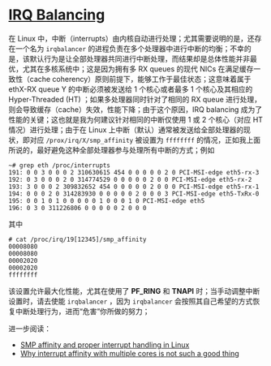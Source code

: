 # [IRQ Balancing](http://www.ntop.org/pf_ring/irq-balancing/)

在 Linux 中，中断（interrupts）由内核自动进行处理；尤其需要说明的是，还存在一个名为 `irqbalancer` 的进程负责在多个处理器中进行中断的均衡；不幸的是，该默认行为是让全部处理器共同进行中断处理，而结果却是总体性能并非最优，尤其在多核系统中；这是因为拥有多 RX queues 的现代 NICs 在满足缓存一致性（cache coherency）原则前提下，能够工作于最佳状态；这意味着属于 ethX-RX queue Y 的中断必须被发送给 1 个核心或者最多 1 个核心及其相应的 Hyper-Threaded (HT) ；如果多处理器同时针对了相同的 RX queue 进行处理，则会导致缓存（cache）失效，性能下降；由于这个原因，IRQ balancing 成为了性能的关键；这也就是我为何建议针对相同的中断仅使用 1 或 2 个核心（对应 HT 情况）进行处理；由于在 Linux 上中断（默认）通常被发送给全部处理器的现状，即对应 `/prox/irq/X/smp_affinity` 被设置为 `ffffffff` 的情况，正如我上面所说的，最好避免这种全部处理器参与处理所有中断的方式；例如

```shell
~# grep eth /proc/interrupts
191: 0 0 3 0 0 0 2 310630615 454 0 0 0 0 0 2 0 PCI-MSI-edge eth5-rx-3
192: 0 3 0 0 0 2 0 314774529 0 0 0 0 0 2 0 0 PCI-MSI-edge eth5-rx-2
193: 3 0 0 0 2 309832652 454 0 0 0 0 0 2 0 0 0 PCI-MSI-edge eth5-rx-1
194: 0 0 0 2 0 314283930 0 0 0 0 0 2 0 0 0 3 PCI-MSI-edge eth5-TxRx-0
195: 0 0 1 0 1 0 0 0 0 0 1 0 0 0 1 0 PCI-MSI-edge eth5
196: 0 3 0 311226806 0 0 0 0 0 2 0 0 0
```

其中

```
# cat /proc/irq/19[12345]/smp_affinity
00008080
00008080
00002020
00002020
ffffffff
```

该设置允许最大化性能，尤其在使用了 **PF_RING** 和 **TNAPI** 时；当手动调整中断设置时，请去使能 `irqbalancer` ，因为 `irqbalancer` 会按照其自己希望的方式恢复中断处理行为，进而“危害”你所做的努力；

进一步阅读：

- [SMP affinity and proper interrupt handling in Linux](http://www.alexonlinux.com/smp-affinity-and-proper-interrupt-handling-in-linux)
- [Why interrupt affinity with multiple cores is not such a good thing](http://www.alexonlinux.com/why-interrupt-affinity-with-multiple-cores-is-not-such-a-good-thing)